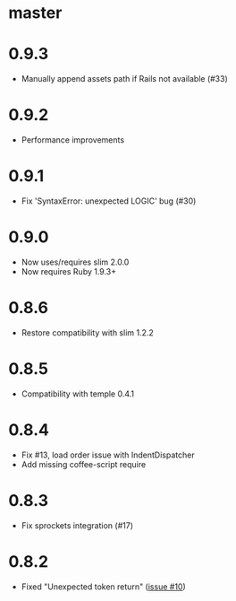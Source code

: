 # master

# 0.9.3

* Manually append assets path if Rails not available (#33)

# 0.9.2

* Performance improvements

# 0.9.1

* Fix 'SyntaxError: unexpected LOGIC' bug (#30)

# 0.9.0

* Now uses/requires slim 2.0.0
* Now requires Ruby 1.9.3+

# 0.8.6

* Restore compatibility with slim 1.2.2

# 0.8.5

* Compatibility with temple 0.4.1

# 0.8.4

* Fix #13, load order issue with IndentDispatcher
* Add missing coffee-script require

# 0.8.3

* Fix sprockets integration (#17)

# 0.8.2

* Fixed "Unexpected token return" ([issue #10](https://github.com/jfirebaugh/skim/issues/10))
